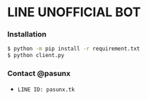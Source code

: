 # LINE UNOFFICIAL BOT
### Installation
```sh
$ python -m pip install -r requirement.txt
$ python client.py
```

### Contact @pasunx
- `LINE ID: pasunx.tk`

